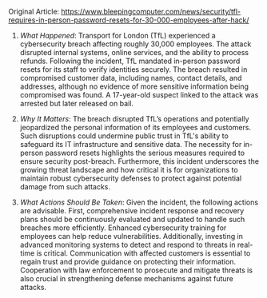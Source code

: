 Original Article: https://www.bleepingcomputer.com/news/security/tfl-requires-in-person-password-resets-for-30-000-employees-after-hack/

1) *What Happened*: Transport for London (TfL) experienced a cybersecurity breach affecting roughly 30,000 employees. The attack disrupted internal systems, online services, and the ability to process refunds. Following the incident, TfL mandated in-person password resets for its staff to verify identities securely. The breach resulted in compromised customer data, including names, contact details, and addresses, although no evidence of more sensitive information being compromised was found. A 17-year-old suspect linked to the attack was arrested but later released on bail.

2) *Why It Matters*: The breach disrupted TfL’s operations and potentially jeopardized the personal information of its employees and customers. Such disruptions could undermine public trust in TfL's ability to safeguard its IT infrastructure and sensitive data. The necessity for in-person password resets highlights the serious measures required to ensure security post-breach. Furthermore, this incident underscores the growing threat landscape and how critical it is for organizations to maintain robust cybersecurity defenses to protect against potential damage from such attacks.

3) *What Actions Should Be Taken*: Given the incident, the following actions are advisable. First, comprehensive incident response and recovery plans should be continuously evaluated and updated to handle such breaches more efficiently. Enhanced cybersecurity training for employees can help reduce vulnerabilities. Additionally, investing in advanced monitoring systems to detect and respond to threats in real-time is critical. Communication with affected customers is essential to regain trust and provide guidance on protecting their information. Cooperation with law enforcement to prosecute and mitigate threats is also crucial in strengthening defense mechanisms against future attacks.